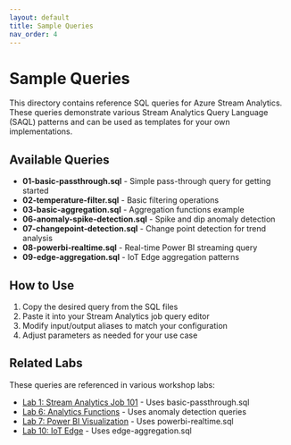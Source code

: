 ```yaml
---
layout: default
title: Sample Queries
nav_order: 4
---
```


# Sample Queries

This directory contains reference SQL queries for Azure Stream Analytics. These queries demonstrate various Stream Analytics Query Language (SAQL) patterns and can be used as templates for your own implementations.

## Available Queries

- **01-basic-passthrough.sql** - Simple pass-through query for getting started
- **02-temperature-filter.sql** - Basic filtering operations
- **03-basic-aggregation.sql** - Aggregation functions example
- **06-anomaly-spike-detection.sql** - Spike and dip anomaly detection
- **07-changepoint-detection.sql** - Change point detection for trend analysis
- **08-powerbi-realtime.sql** - Real-time Power BI streaming query
- **09-edge-aggregation.sql** - IoT Edge aggregation patterns

## How to Use

1. Copy the desired query from the SQL files
2. Paste it into your Stream Analytics job query editor
3. Modify input/output aliases to match your configuration
4. Adjust parameters as needed for your use case

## Related Labs

These queries are referenced in various workshop labs:

- [Lab 1: Stream Analytics Job 101](../labs/lab-01-sa-job-101.md) - Uses basic-passthrough.sql
- [Lab 6: Analytics Functions](../labs/lab-06-analytics-functions.md) - Uses anomaly detection queries
- [Lab 7: Power BI Visualization](../labs/lab-07-powerbi-visualization.md) - Uses powerbi-realtime.sql
- [Lab 10: IoT Edge](../labs/lab-10-iot-edge.md) - Uses edge-aggregation.sql

